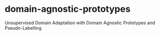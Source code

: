# domain-agnostic-prototypes
Unsupervised Domain Adaptation with Domain Agnostic Prototypes and Pseudo-Labelling

